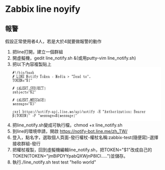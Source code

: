 # Zabbix line noyify

## 報警
假設正常使用者4人，若是大於4就要做報警的動作

1. 把line打開，建立一個群組
2. 開虛擬機，gedit line_notify.sh &(或用putty-vim line_notify.sh)
3. 把以下內容複製貼上
![image](https://github.com/fairy042026/109-linux-/blob/main/0616%E4%B8%8A%E8%AA%B2%E5%85%A7%E5%AE%B9/06162.PNG)  
4. 把line_notify.sh變成可執行檔，chmod +x line_notify.sh
5. 到line的環境申請，開啟 https://notify-bot.line.me/zh_TW/
6. 登入，點名字，選取個人頁面-發行權杖-權杖名稱:zabbix-test(隨便寫)-選擇接收群組-發行
7. 把權杖複製，回到虛擬機編輯line_notify.sh，把TOKEN="$1"改成自己的TOKEN(TOKEN="jmBiPDYYpabQXWjnP8ICl.....")並儲存。
8. 執行./line_notify.sh test test "hello world"
